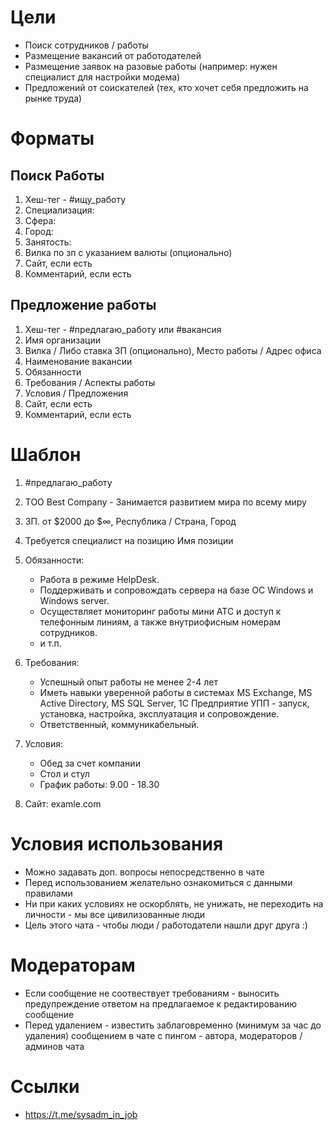 # Цели
* Поиск сотрудников / работы
* Размещение вакансий от работодателей
* Размещение заявок на разовые работы (например: нужен специалист для настройки модема)
* Предложений от соискателей (тех, кто хочет себя предложить на рынке труда)

# Форматы
## Поиск Работы
1. Хеш-тег - #ищу_работу
2. Специализация:
3. Сфера:
4. Город:
5. Занятость:
6. Вилка по зп с указанием валюты (опционально)
7. Сайт, если есть
9. Комментарий, если есть  


## Предложение работы
1. Хеш-тег - #предлагаю_работу или #вакансия
2. Имя организации
3. Вилка / Либо ставка ЗП (опционально), Место работы / Адрес офиса
4. Наименование вакансии
5. Обязанности
6. Требования / Аспекты работы
7. Условия / Предложения
8. Сайт, если есть
9. Комментарий, если есть

# Шаблон
1. #предлагаю_работу
2. ТОО Best Company - Занимается развитием мира по всему миру
3. ЗП. от $2000 до $∞, Республика / Страна, Город
4. Требуется специалист на позицию Имя позиции
5. Обязанности:

   * Работа в режиме HelpDesk.
   * Поддерживать и сопровождать сервера на базе ОС Windows и Windows server.
   * Осуществляет мониторинг работы мини АТС и доступ к телефонным линиям, а также внутриофисным номерам сотрудников.
   * и т.п.
6. Требования:

   * Успешный опыт работы не менее 2-4 лет
   * Иметь навыки уверенной работы в системах MS Exchange, MS Active Directory, MS SQL Server, 1С Предприятие УПП - запуск, установка, настройка, эксплуатация и сопровождение.
   * Ответственный, коммуникабельный.
7. Условия:

   * Обед за счет компании
   * Стол и стул
   * График работы: 9.00 - 18.30
8. Сайт: examle.com

# Условия использования
* Можно задавать доп. вопросы непосредственно в чате
* Перед использованием желательно ознакомиться с данными правилами
* Ни при каких условиях не оскорблять, не унижать, не переходить на личности - мы все цивилизованные люди
* Цель этого чата - чтобы люди / работодатели нашли друг друга :)

# Модераторам
* Если сообщение не соотвествует требованиям - выносить предупреждение ответом на предлагаемое к редактированию сообщение
* Перед удалением - известить заблаговременно (минимум за час до удаления) сообщением в чате с пингом - автора, модераторов / админов чата

# Ссылки

* https://t.me/sysadm_in_job